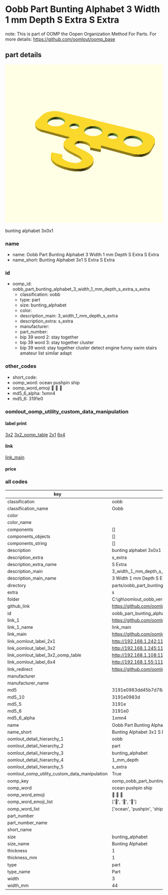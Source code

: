 # Oobb Part Bunting Alphabet 3 Width 1 mm Depth S Extra S Extra  

note: This is part of OOMP the Oopen Organization Method For Parts. For more details: https://github.com/oomlout/oomp_base

##  part details
  

[![](3dpr.png)](3dpr.png)

bunting alphabet 3x0x1



### name
* name: Oobb Part Bunting Alphabet 3 Width 1 mm Depth S Extra S Extra
* name_short: Bunting Alphabet 3x1 S Extra S Extra
### id
* oomp_id: oobb_part_bunting_alphabet_3_width_1_mm_depth_s_extra_s_extra
  * classification: oobb
  * type: part
  * size: bunting_alphabet
  * color: 
  * description_main: 3_width_1_mm_depth_s_extra
  * description_extra: s_extra
  * manufacturer: 
  * part_number: 
  * bip 39 word 2: stay together
  * bip 39 word 3: stay together cluster
  * bip 39 word: stay together cluster detect engine funny swim stairs amateur list similar adapt

### other_codes
* short_code: 
* oomp_word: ocean pushpin ship
* oomp_word_emoji :ocean: :pushpin: :ship:
* md5_6_alpha: 1xmn4
* md5_6: 3191e0






### oomlout_oomp_utility_custom_data_manipulation
#### label print
[3x2](http://192.168.1.245:1112/?label=oomp%201xmn4)
[3x2_oomp_table](http://192.168.1.108:1112/?label=oomp%201xmn4)
[2x1](http://192.168.1.242:1112/?label=oomp%201xmn4)
[6x4](http://192.168.1.55:1112/?label=oomp%201xmn4)    

#### link

[link_main](https://github.com/oomlout/oomlout_oobb_version_4_generated_parts/tree/main/navigation_oomp/oobb/part/bunting_alphabet/3_width_1_mm_depth_s_extra/s_extra/part)                              

#### price







### all codes 
| key | value |  
| --- | --- |  
| classification | oobb |  
| classification_name | Oobb |  
| color |  |  
| color_name |  |  
| components | [] |  
| components_objects | [] |  
| components_string | [] |  
| description | bunting alphabet 3x0x1 |  
| description_extra | s_extra |  
| description_extra_name | S Extra |  
| description_main | 3_width_1_mm_depth_s_extra |  
| description_main_name | 3 Width 1 mm Depth S Extra |  
| directory | parts/oobb_part_bunting_alphabet_3_width_1_mm_depth_s_extra_s_extra |  
| extra | s |  
| folder | C:\gh\oomlout_oobb_version_4_generated_parts\parts\oobb_part_bunting_alphabet_3_width_1_mm_depth_s_extra_s_extra |  
| github_link | https://github.com/oomlout/oomlout_oomp_part_src/tree/main/parts/oobb_part_bunting_alphabet_3_width_1_mm_depth_s_extra_s_extra |  
| id | oobb_part_bunting_alphabet_3_width_1_mm_depth_s_extra_s_extra |  
| link_1 | https://github.com/oomlout/oomlout_oobb_version_4_generated_parts/tree/main/navigation_oomp/oobb/part/bunting_alphabet/3_width_1_mm_depth_s_extra/s_extra/part |  
| link_1_name | link_main |  
| link_main | https://github.com/oomlout/oomlout_oobb_version_4_generated_parts/tree/main/navigation_oomp/oobb/part/bunting_alphabet/3_width_1_mm_depth_s_extra/s_extra/part |  
| link_oomlout_label_2x1 | http://192.168.1.242:1112/?label=oomp%201xmn4 |  
| link_oomlout_label_3x2 | http://192.168.1.245:1112/?label=oomp%201xmn4 |  
| link_oomlout_label_3x2_oomp_table | http://192.168.1.108:1112/?label=oomp%201xmn4 |  
| link_oomlout_label_6x4 | http://192.168.1.55:1112/?label=oomp%201xmn4 |  
| link_redirect | https://github.com/oomlout/oomlout_oobb_version_4_generated_parts/tree/main/parts/oobb_bunting_alphabet_03_01_ex_s |  
| manufacturer |  |  
| manufacturer_name |  |  
| md5 | 3191e0983dd45b7d78a533c658f8eea7 |  
| md5_10 | 3191e0983d |  
| md5_5 | 3191e |  
| md5_6 | 3191e0 |  
| md5_6_alpha | 1xmn4 |  
| name | Oobb Part Bunting Alphabet 3 Width 1 mm Depth S Extra S Extra |  
| name_short | Bunting Alphabet 3x1 S Extra S Extra |  
| oomlout_detail_hierarchy_1 | oobb |  
| oomlout_detail_hierarchy_2 | part |  
| oomlout_detail_hierarchy_3 | bunting_alphabet |  
| oomlout_detail_hierarchy_4 | 1_mm_depth |  
| oomlout_detail_hierarchy_5 | s_extra |  
| oomlout_oomp_utility_custom_data_manipulation | True |  
| oomp_key | oomp_oobb_part_bunting_alphabet_3_width_1_mm_depth_s_extra_s_extra |  
| oomp_word | ocean pushpin ship |  
| oomp_word_emoji | :ocean: :pushpin: :ship: |  
| oomp_word_emoji_list | [':ocean:', ':pushpin:', ':ship:'] |  
| oomp_word_list | ['ocean', 'pushpin', 'ship'] |  
| part_number |  |  
| part_number_name |  |  
| short_name |  |  
| size | bunting_alphabet |  
| size_name | Bunting Alphabet |  
| thickness | 1 |  
| thickness_mm | 1 |  
| type | part |  
| type_name | Part |  
| width | 3 |  
| width_mm | 44 |  
